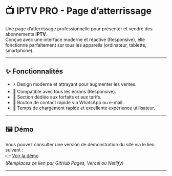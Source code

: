 # 📺 IPTV PRO - Page d’atterrissage

Une page d’atterrissage professionnelle pour présenter et vendre des abonnements **IPTV**.  
Conçue avec une interface moderne et réactive (Responsive), elle fonctionne parfaitement sur tous les appareils (ordinateur, tablette, smartphone).

---

## ✨ Fonctionnalités

- ⚡ Design moderne et attrayant pour augmenter les ventes.  
- 📱 Compatible avec tous les écrans (Responsive).  
- 🛒 Section dédiée aux forfaits et aux tarifs.  
- 💬 Bouton de contact rapide via WhatsApp ou e-mail.  
- 🚀 Temps de chargement rapide et excellente expérience utilisateur.  

---

## 🖼️ Démo

Vous pouvez consulter une version de démonstration du site via le lien suivant :  
👉 [Voir la démo](https://jo-tv.github.io/IPTV-PRO/)  
*(Remplacez ce lien par GitHub Pages, Vercel ou Netlify)*  

---
